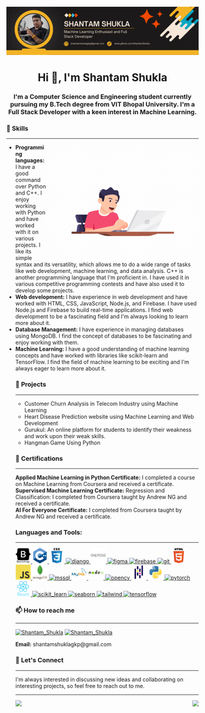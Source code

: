 ![logo](https://github.com/ShantamShukla/ShantamShukla/blob/main/Black%20Minimalist%20Content%20Creator%20LinkedIn%20Banner.png)


<h1 align="center">Hi 👋, I'm Shantam Shukla</h1>
<h3 align="center">I'm a Computer Science and Engineering student currently pursuing my B.Tech degree from VIT Bhopal University. I'm a Full Stack Developer with a keen interest in Machine Learning.</h3>
<p>    </p>

<H3 align="left">🚀 Skills</h3><hr>
<img align="right" alt="Coding" width="400" src="https://github.com/ShantamShukla/ShantamShukla/blob/main/68747470733a2f2f63646e2e6472696262626c652e636f6d2f75736572732f313138373833362f73637265656e73686f74732f363533393432392f70726f6772616d65722e676966.gif">
<ul>
<li><strong>Programming languages:</strong> I have a good command over Python and C++. I enjoy working with Python and have worked with it on various projects. I like its simple syntax and its versatility, which allows me to do a wide range of tasks like web development, machine learning, and data analysis. C++ is another programming language that I'm proficient in. I have used it in various competitive programming contests and have also used it to develop some projects.

<li><strong>Web development:</strong> I have experience in web development and have worked with HTML, CSS, JavaScript, Node.js, and Firebase. I have used Node.js and Firebase to build real-time applications. I find web development to be a fascinating field and I'm always looking to learn more about it.
<li><strong>Database Management:</strong> I have experience in managing databases using MongoDB. I find the concept of databases to be fascinating and enjoy working with them.
<li><strong>Machine Learning:</strong> I have a good understanding of machine learning concepts and have worked with libraries like scikit-learn and TensorFlow. I find the field of machine learning to be exciting and I'm always eager to learn more about it.</p>


<h3 align="left">🔭 Projects</h3><hr>
<ul>
<li>Customer Churn Analysis in Telecom Industry using Machine Learning </li>
<li>Heart Disease Prediction website using Machine Learning and Web Development </li>
  <li>Gurukul: An online platform for students to identify their weakness and work upon their weak skills.</li>
<li>Hangman Game Using Python </li>
</ul>


<h3 align="left">🌟 Certifications</h3><hr>
<strong>Applied Machine Learning in Python Certificate:</strong> I completed a course on Machine Learning from Coursera and received a certificate.<br>
<strong>Supervised Machine Learning Certificate:</strong> Regression and Classification: I completed from Coursera taught by Andrew NG and received a certificate.<br>
<strong>AI For Everyone Certificate:</strong> I completed from Coursera taught by Andrew NG and received a certificate.



<h3 align="left">Languages and Tools:</h3><hr>
<p align="left"> <a href="https://getbootstrap.com" target="_blank" rel="noreferrer"> <img src="https://raw.githubusercontent.com/devicons/devicon/master/icons/bootstrap/bootstrap-plain-wordmark.svg" alt="bootstrap" width="40" height="40"/> </a> <a href="https://www.w3schools.com/cpp/" target="_blank" rel="noreferrer"> <img src="https://raw.githubusercontent.com/devicons/devicon/master/icons/cplusplus/cplusplus-original.svg" alt="cplusplus" width="40" height="40"/> </a> <a href="https://www.w3schools.com/css/" target="_blank" rel="noreferrer"> <img src="https://raw.githubusercontent.com/devicons/devicon/master/icons/css3/css3-original-wordmark.svg" alt="css3" width="40" height="40"/> </a> <a href="https://www.djangoproject.com/" target="_blank" rel="noreferrer"> <img src="https://cdn.worldvectorlogo.com/logos/django.svg" alt="django" width="40" height="40"/> </a> <a href="https://expressjs.com" target="_blank" rel="noreferrer"> <img src="https://raw.githubusercontent.com/devicons/devicon/master/icons/express/express-original-wordmark.svg" alt="express" width="40" height="40"/> </a> <a href="https://www.figma.com/" target="_blank" rel="noreferrer"> <img src="https://www.vectorlogo.zone/logos/figma/figma-icon.svg" alt="figma" width="40" height="40"/> </a> <a href="https://firebase.google.com/" target="_blank" rel="noreferrer"> <img src="https://www.vectorlogo.zone/logos/firebase/firebase-icon.svg" alt="firebase" width="40" height="40"/> </a> <a href="https://git-scm.com/" target="_blank" rel="noreferrer"> <img src="https://www.vectorlogo.zone/logos/git-scm/git-scm-icon.svg" alt="git" width="40" height="40"/> </a> <a href="https://www.w3.org/html/" target="_blank" rel="noreferrer"> <img src="https://raw.githubusercontent.com/devicons/devicon/master/icons/html5/html5-original-wordmark.svg" alt="html5" width="40" height="40"/> </a> <a href="https://developer.mozilla.org/en-US/docs/Web/JavaScript" target="_blank" rel="noreferrer"> <img src="https://raw.githubusercontent.com/devicons/devicon/master/icons/javascript/javascript-original.svg" alt="javascript" width="40" height="40"/> </a> <a href="https://www.mongodb.com/" target="_blank" rel="noreferrer"> <img src="https://raw.githubusercontent.com/devicons/devicon/master/icons/mongodb/mongodb-original-wordmark.svg" alt="mongodb" width="40" height="40"/> </a> <a href="https://www.microsoft.com/en-us/sql-server" target="_blank" rel="noreferrer"> <img src="https://www.svgrepo.com/show/303229/microsoft-sql-server-logo.svg" alt="mssql" width="40" height="40"/> </a> <a href="https://www.mysql.com/" target="_blank" rel="noreferrer"> <img src="https://raw.githubusercontent.com/devicons/devicon/master/icons/mysql/mysql-original-wordmark.svg" alt="mysql" width="40" height="40"/> </a> <a href="https://nodejs.org" target="_blank" rel="noreferrer"> <img src="https://raw.githubusercontent.com/devicons/devicon/master/icons/nodejs/nodejs-original-wordmark.svg" alt="nodejs" width="40" height="40"/> </a> <a href="https://opencv.org/" target="_blank" rel="noreferrer"> <img src="https://www.vectorlogo.zone/logos/opencv/opencv-icon.svg" alt="opencv" width="40" height="40"/> </a> <a href="https://pandas.pydata.org/" target="_blank" rel="noreferrer"> <img src="https://raw.githubusercontent.com/devicons/devicon/2ae2a900d2f041da66e950e4d48052658d850630/icons/pandas/pandas-original.svg" alt="pandas" width="40" height="40"/> </a> <a href="https://www.python.org" target="_blank" rel="noreferrer"> <img src="https://raw.githubusercontent.com/devicons/devicon/master/icons/python/python-original.svg" alt="python" width="40" height="40"/> </a> <a href="https://pytorch.org/" target="_blank" rel="noreferrer"> <img src="https://www.vectorlogo.zone/logos/pytorch/pytorch-icon.svg" alt="pytorch" width="40" height="40"/> </a> <a href="https://reactjs.org/" target="_blank" rel="noreferrer"> <img src="https://raw.githubusercontent.com/devicons/devicon/master/icons/react/react-original-wordmark.svg" alt="react" width="40" height="40"/> </a> <a href="https://scikit-learn.org/" target="_blank" rel="noreferrer"> <img src="https://upload.wikimedia.org/wikipedia/commons/0/05/Scikit_learn_logo_small.svg" alt="scikit_learn" width="40" height="40"/> </a> <a href="https://seaborn.pydata.org/" target="_blank" rel="noreferrer"> <img src="https://seaborn.pydata.org/_images/logo-mark-lightbg.svg" alt="seaborn" width="40" height="40"/> </a> <a href="https://tailwindcss.com/" target="_blank" rel="noreferrer"> <img src="https://www.vectorlogo.zone/logos/tailwindcss/tailwindcss-icon.svg" alt="tailwind" width="40" height="40"/> </a> <a href="https://www.tensorflow.org" target="_blank" rel="noreferrer"> <img src="https://www.vectorlogo.zone/logos/tensorflow/tensorflow-icon.svg" alt="tensorflow" width="40" height="40"/> </a> </p>
<h3 align="left">📫 How to reach me</h3><hr>
<p align="left">
<a href="https://twitter.com/Shantam_Shukla" target="blank"><img align="center" src="https://raw.githubusercontent.com/rahuldkjain/github-profile-readme-generator/master/src/images/icons/Social/twitter.svg" alt="Shantam_Shukla" height="30" width="40" /></a>
<a href="https://linkedin.com/in/Shantam_Shukla" target="blank"><img align="center" src="https://raw.githubusercontent.com/rahuldkjain/github-profile-readme-generator/master/src/images/icons/Social/linked-in-alt.svg" alt="Shantam_Shukla" height="30" width="40" /></a><p>
<strong>Email:</strong> shantamshuklagkp@gmail.com<p>

<h3 align="left">💬 Let's Connect</h3><hr>
I'm always interested in discussing new ideas and collaborating on interesting projects, so feel free to reach out to me.<br>

<hr>

<img align="left" width=50% src="https://github-readme-stats.vercel.app/api?username=ShantamShukla&show_icons=true&theme=radical" />
<img align="right" widhth=50% src="https://github-readme-stats.vercel.app/api/top-langs/?username=ShantamShukla&hide_progress=true" />

